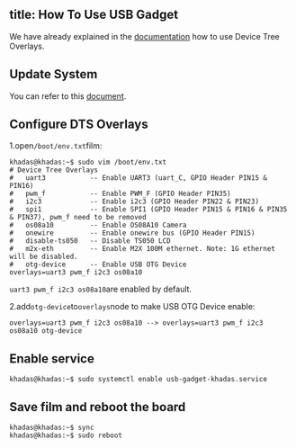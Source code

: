 title: How To Use USB Gadget
---

We have already explained in the [documentation](/vim3/HowToUseDeviceTreeOverlay.html) how to use Device Tree Overlays.

## Update System

You can refer to this [document](HowToUpgradeTheSystem.html).

## Configure DTS Overlays

1.open`/boot/env.txt`film:

```shell
khadas@khadas:~$ sudo vim /boot/env.txt
# Device Tree Overlays
#   uart3           -- Enable UART3 (uart_C, GPIO Header PIN15 & PIN16)
#   pwm_f           -- Enable PWM_F (GPIO Header PIN35)
#   i2c3            -- Enable i2c3 (GPIO Header PIN22 & PIN23)
#   spi1            -- Enable SPI1 (GPIO Header PIN15 & PIN16 & PIN35 & PIN37), pwm_f need to be removed
#   os08a10         -- Enable OS08A10 Camera
#   onewire         -- Enable onewire bus (GPIO Header PIN15)
#   disable-ts050   -- Disable TS050 LCD
#   m2x-eth         -- Enable M2X 100M ethernet. Note: 1G ethernet will be disabled.
#   otg-device      -- Enable USB OTG Device
overlays=uart3 pwm_f i2c3 os08a10
```

`uart3 pwm_f i2c3 os08a10`are enabled by default.

2.add`otg-device`to`overlays`node to make USB OTG Device enable:

```shell
overlays=uart3 pwm_f i2c3 os08a10 --> overlays=uart3 pwm_f i2c3 os08a10 otg-device
```

## Enable service

```shell
khadas@khadas:~$ sudo systemctl enable usb-gadget-khadas.service
```

## Save film and reboot the board

```shell
khadas@khadas:~$ sync
khadas@khadas:~$ sudo reboot
```

